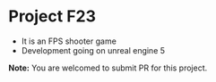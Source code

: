 # Project F23
- It is an FPS shooter game
- Development going on unreal engine 5

**Note:** You are welcomed to submit PR for this project.
